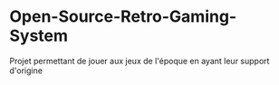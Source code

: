 # Open-Source-Retro-Gaming-System
Projet permettant de jouer aux jeux de l'époque en ayant leur support d'origine
